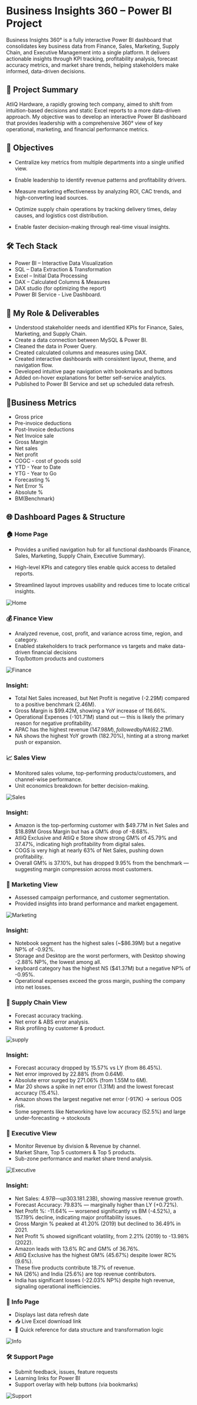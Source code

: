 # Business Insights 360 – Power BI Project

Business Insights 360° is a fully interactive Power BI dashboard that consolidates key business data from Finance, Sales, Marketing, Supply Chain, and Executive Management into a single platform. 
It delivers actionable insights through KPI tracking, profitability analysis, forecast accuracy metrics, and market share trends, helping stakeholders make informed, data-driven decisions.

## 🌟 Project Summary

AtliQ Hardware, a rapidly growing tech company, aimed to shift from intuition-based decisions and static Excel reports to a more data-driven approach.
My objective was to develop an interactive Power BI dashboard that provides leadership with a comprehensive 360° view of key operational, marketing, and financial performance metrics.

## 🎯 Objectives

- Centralize key metrics from multiple departments into a single unified view.
  
- Enable leadership to identify revenue patterns and profitability drivers.

- Measure marketing effectiveness by analyzing ROI, CAC trends, and high-converting lead sources.

- Optimize supply chain operations by tracking delivery times, delay causes, and logistics cost distribution.

- Enable faster decision-making through real-time visual insights.

## 🛠 Tech Stack
- Power BI – Interactive Data Visualization
- SQL – Data Extraction & Transformation
- Excel – Initial Data Processing
- DAX – Calculated Columns & Measures
- DAX studio (for optimizing the report)
- Power BI Service - Live Dashboard.

## 💼 My Role & Deliverables
-  Understood stakeholder needs and identified KPIs for Finance, Sales, Marketing, and Supply Chain.
-  Create a data connection between MySQL & Power BI.
-  Cleaned the data in Power Query.
-  Created calculated columns and measures using DAX.
-  Created interactive dashboards with consistent layout, theme, and navigation flow.
-  Developed intuitive page navigation with bookmarks and buttons
-  Added on-hover explanations for better self-service analytics.
-  Published to Power BI Service and set up scheduled data refresh.

## 📌Business Metrics
- Gross price
- Pre-invoice deductions
- Post-Invoice deductions
- Net Invoice sale
- Gross Margin
- Net sales
- Net profit
- COGC - cost of goods sold
- YTD - Year to Date
- YTG - Year to Go
- Forecasting %
- Net Error %
- Absolute %
- BM(Benchmark)

## 🌐 Dashboard Pages & Structure

### 🏠 Home Page
- Provides a unified navigation hub for all functional dashboards (Finance, Sales, Marketing, Supply Chain, Executive Summary).

- High-level KPIs and category tiles enable quick access to detailed reports.

- Streamlined layout improves usability and reduces time to locate critical insights.

![Home](Dashboard/home.png)

### 💰 Finance View
- Analyzed revenue, cost, profit, and variance across time, region, and category.
- Enabled stakeholders to track performance vs targets and make data-driven financial decisions
- Top/bottom products and customers

![Finance](Dashboard/finance.png)
### Insight:

- Total Net Sales increased, but Net Profit is negative (-2.29M) compared to a positive benchmark (2.46M).
- Gross Margin is $99.42M, showing a YoY increase of 116.66%.
- Operational Expenses (-101.71M) stand out — this is likely the primary reason for negative profitability.
- APAC has the highest revenue ($147.98M), followed by NA ($62.21M).
- NA shows the highest YoY growth (182.70%), hinting at a strong market push or expansion.

### 📈 Sales View
- Monitored sales volume, top-performing products/customers, and channel-wise performance.
- Unit economics breakdown for better decision-making.

 ![Sales](Dashboard/sales.png)
 ### Insight:

 - Amazon is the top-performing customer with $49.77M in Net Sales and $18.89M Gross Margin but has a GM% drop of -8.68%.
 - AtliQ Exclusive and AtliQ e Store show strong GM% of 45.79% and 37.47%, indicating high profitability from digital sales.
 - COGS is very high at nearly 63% of Net Sales, pushing down profitability.
 - Overall GM% is 37.10%, but has dropped 9.95% from the benchmark — suggesting margin compression across most customers.

### 📢 Marketing View
- Assessed campaign performance, and customer segmentation.
- Provided insights into brand performance and market engagement.

![Marketing](Dashboard/marketing.png)
### Insight:

- Notebook segment has the highest sales (~$86.39M) but a negative NP% of -0.92%.
- Storage and Desktop are the worst performers, with Desktop showing -2.88% NP%, the lowest among all.
- keyboard category has the highest NS ($41.37M) but a negative NP% of -0.95%.
- Operational expenses exceed the gross margin, pushing the company into net losses.

### 🚚 Supply Chain View
- Forecast accuracy tracking.
- Net error & ABS error analysis.
- Risk profiling by customer & product.

![supply](Dashboard/supplychain.png)
### Insight:

- Forecast accuracy dropped by 15.57% vs LY (from 86.45%).
- Net error improved by 22.88% (from 0.64M).
- Absolute error surged by 271.06% (from 1.55M to 6M).
- Mar 20 shows a spike in net error (1.31M) and the lowest forecast accuracy (15.4%).
- Amazon shows the largest negative net error (-917K) → serious OOS risk.
- Some segments like Networking have low accuracy (52.5%) and large under-forecasting → stockouts

### 🏢 Executive View
- Monitor Revenue by division & Revenue by channel.
- Market Share, Top 5 customers & Top 5 products.
- Sub-zone performance and market share trend analysis.

![Executive](Dashboard/executive.png)
### Insight:

- Net Sales: $4.97B — up 303.18% vs BM ($1.23B), showing massive revenue growth.
- Forecast Accuracy: 79.83% — marginally higher than LY (+0.72%).
- Net Profit %: -11.64% — worsened significantly vs BM (-4.52%), a 157.19% decline, indicating major profitability issues.
- Gross Margin % peaked at 41.20% (2019) but declined to 36.49% in 2021.
- Net Profit % showed significant volatility, from 2.21% (2019) to -13.98% (2022).
- Amazon leads with 13.6% RC and GM% of 36.76%.
- AtliQ Exclusive has the highest GM% (45.67%) despite lower RC% (9.6%).
- These five products contribute 18.7% of revenue.
- NA (26%) and India (25.6%) are top revenue contributors.
- India has significant losses (-22.03% NP%) despite high revenue, signaling operational inefficiencies.

### 📘 Info Page
-  Displays last data refresh date
- 📥 Live Excel download link
- 🧾 Quick reference for data structure and transformation logic

![Info](Dashboard/Infopage.png)

### 🛠 Support Page
- Submit feedback, issues, feature requests
- Learning links for Power BI
- Support overlay with help buttons (via bookmarks)

![Support](Dashboard/supportpage.png)

